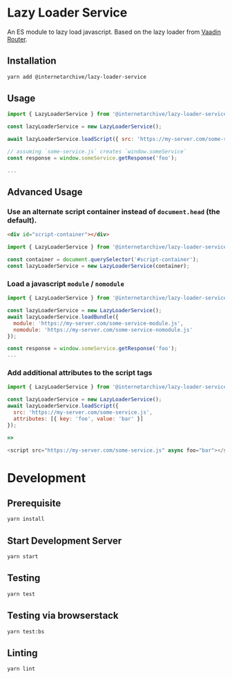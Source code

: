 # Lazy Loader Service

An ES module to lazy load javascript. Based on the lazy loader from [Vaadin Router](https://github.com/vaadin/vaadin-router).

## Installation
```bash
yarn add @internetarchive/lazy-loader-service
```

## Usage
```js
import { LazyLoaderService } from '@internetarchive/lazy-loader-service';

const lazyLoaderService = new LazyLoaderService();

await lazyLoaderService.loadScript({ src: 'https://my-server.com/some-service.js' });

// assuming `some-service.js` creates `window.someService`
const response = window.someService.getResponse('foo');

...
```

## Advanced Usage

### Use an alternate script container instead of `document.head` (the default).
```html
<div id="script-container"></div>
```

```js
import { LazyLoaderService } from '@internetarchive/lazy-loader-service';

const container = document.querySelector('#script-container');
const lazyLoaderService = new LazyLoaderService(container);
```

### Load a javascript `module` / `nomodule`
```js
import { LazyLoaderService } from '@internetarchive/lazy-loader-service';

const lazyLoaderService = new LazyLoaderService();
await lazyLoaderService.loadBundle({
  module: 'https://my-server.com/some-service-module.js',
  nomodule: 'https://my-server.com/some-service-nomodule.js'
});

const response = window.someService.getResponse('foo');
...
```

### Add additional attributes to the script tags
```js
import { LazyLoaderService } from '@internetarchive/lazy-loader-service';

const lazyLoaderService = new LazyLoaderService();
await lazyLoaderService.loadScript({
  src: 'https://my-server.com/some-service.js',
  attributes: [{ key: 'foo', value: 'bar' }]
});

=>

<script src="https://my-server.com/some-service.js" async foo="bar"></script>
```

# Development

## Prerequisite
```bash
yarn install
```

## Start Development Server
```bash
yarn start
```

## Testing
```bash
yarn test
```

## Testing via browserstack
```bash
yarn test:bs
```

## Linting
```bash
yarn lint
```
